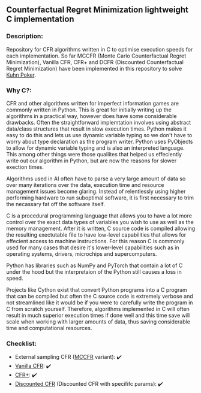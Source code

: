 ## Counterfactual Regret Minimization lightweight C implementation
### Description:
Repository for CFR algorithms written in C to optimise execution speeds for each implementation. So far MCCFR (Monte Carlo Counterfactual Regret Minimization), Vanilla CFR, CFR+ and DCFR (Discounted Counterfactual Regret Minimization) have been implemented in this repository to solve [Kuhn Poker](https://en.wikipedia.org/wiki/Kuhn_poker "Kuhn Poker").

### Why C?:
CFR and other algorithms written for imperfect information games are commonly written in Python. This is great for initially writing up the algorithms in a practical way, however does have some considerable drawbacks. Often the straightforward implemtation involves using abstract data/class structures that result in slow execution times. Python makes it easy to do this and lets us use dynamic variable typing so we don't have to worry about type declaration as the program writer. Python uses PyObjects to allow for dynamic variable typing and is also an interpreted language. This among other things were those quailites that helped us effeciently write out our algorithm in Python, but are now the reasons for slower exection times. 

Algorithms used in AI often have to parse a very large amount of data so over many iterations over the data, execution time and resource management issues become glaring. Instead of relentlessly using higher performing hardware to run suboptimal software, it is first necessary to trim the necassary fat off the software itself.

C is a procedural programming language that allows you to have a lot more control over the exact data types of variables you wish to use as well as the memory management. After it is written, C source code is compiled allowing the resulting exectutable file to have low-level capabilities that allows for effecient access to machine instructions. For this reason C is commonly used for many cases that desire it's lower-level capabilities such as in operating systems, drivers, microchips and supercomputers.

Python has libraries such as NumPy and PyTorch that contain a lot of C under the hood but the interpretaion of the Python still causes a loss in speed.

Projects like Cython exist that convert Python programs into a C program that can be compiled but often the C source code is extremely verbose and not streamlined like it would be if you were to carefully write the program in C from scratch yourself. Therefore, algorithms implemented in C will often result in much superior execution times if done well and this time save will scale when working with larger amounts of data, thus saving considerable time and computational resources.

### Checklist:
- External sampling CFR ([MCCFR](https://proceedings.neurips.cc/paper/2009/file/00411460f7c92d2124a67ea0f4cb5f85-Paper.pdf "MCCFR") variant): ✔️
- [Vanilla CFR](https://proceedings.neurips.cc/paper/2007/file/08d98638c6fcd194a4b1e6992063e944-Paper.pdf "Vanilla CFR"): ✔️
- [CFR+](https://arxiv.org/abs/1407.5042 "CFR+"): ✔️
- [Discounted CFR](https://ojs.aaai.org/index.php/AAAI/article/download/4007/3885 "Discounted CFR") (Discounted CFR with specififc params): ✔️
